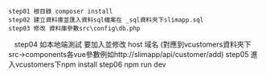     step01 根目錄 composer install
    step02 建立資料庫並匯入資料sql檔案在 _sql資料夾下slimapp.sql
    step03 修改 資料庫參數src\config\db.php
    step04 如本地端測試 要加入並修改 host 域名
    (對應到vcustomers資料夾下src->components各vue參數例如http://slimapp/api/customer/add)
    step05 進入vcustomers下npm install
    step06 npm run dev
